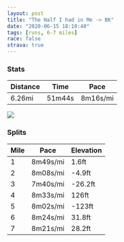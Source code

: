 ```yaml
---
layout: post
title: "The Half I had in Me -> BK"
date: "2020-06-15 18:10:40"
tags: [runs, 6-7 miles]
race: false
strava: true
---
```


### Stats

| Distance | Time | Pace |
|----------|------|------|
|6.26mi|51m44s|8m16s/mi|

<img src='https://maps.googleapis.com/maps/api/staticmap?maptype=roadmap&path=enc:oawwFzfsbMT{A^MJMC?C[?k@N]ZkANcBPc@ZkAAMH[?_@H_@DEn@BA_CF_@?UBi@HWEQHk@PUCUx@aANk@pA}CTOz@JNKD@Le@BWJKLc@RIPU@s@FECEDKCOBw@JWb@]pABHL^IdAFFBLPFEp@RfBRNH?JVFp@`@HJB^LLCVl@RHZBMNI^?LNr@X|AT\c@HC`@ET@NJ^a@?QO?ZXh@RZXXJGb@DJf@VNA\YRBf@l@ZLFKMCFBrB}A?ERWCOzFbAN`@^XP@PEzAVh@BJB@JPS\Ad@ZP@rAc@d@Fd@Ph@BZRP?DDHCGIFSDAFQFP|@Pv@CPH`A@TAHG?KBCTGROx@Pl@M|CvAnAHt@Pt@b@NRT@TNh@f@dAd@d@FVLp@SDJl@Yb@A`@KZRP^XTZA^SnAb@RNfBX^NbC]l@?n@ZlDhCb@ENRRFx@DXr@h@H?\Pd@nBlB^r@d@h@N^p@Xd@d@TDbAb@x@z@f@`At@n@DL`@f@NHv@Ht@b@x@J^Pl@b@f@v@`@BTa@ED?Pp@lARRtA`@JAx@h@z@^rAhAx@rAXZRNf@A\`@f@TvArAd@N^h@P@X\`@Jz@b@t@z@ZHRT|@v@n@PX^tBnAZb@r@C`AkATCP[RcA`@KL@TMnAwBNCl@l@NMNeA`@cAFu@C{ABa@JAJOJ]LwBVST_AJuABELDLWHuAHYfAEv@Hb@MPYfAaAP[ZIL[V[F@\]XGt@]|AgAb@YrAuATCd@UZ]hCsA|Ak@~A{@l@Uv@kAr@o@zB{@vBcATKlAaA~C_BXGbC{@n@_@xGoCfBc@fAs@lBw@bAGjB[V?FCN_@Z[j@U|@k@n@OdAE`Ai@p@QnABNI^AHIR?\WZGVC^F[?]m@EgAGUDm@FeDNwBIe@@SJ{ADyBHuAEwAB{@?mAFSDy@CsBDWP]ZQxCRpAKDK?iADy@?aEAmBNwCNuJFcB?aAJoADcDD}@C_@H]JGBo@EeAQ]PyAWu@c@k@Em@L}@j@ADsAH[Bi@HyA?e@L_B?aAFaACq@BK~@[fDC`@Uv@JHLXUx@Wv@If@DhD]d@S^Bj@MrAO\Ab@_@j@BxB[TB~@Uv@NbBI&key=AIzaSyC1MId7bFpkLXNAaYhBSTb8jLyiSqzbDtM&size=800x800&markers=color:yellow|label:S|40.7556,-73.9955&markers=color:green|label:F|40.690899999999985,-73.96671999999997'>

### Splits

| Mile | Pace | Elevation |
|------|------|-----------|
|1|8m49s/mi|1.6ft|
|2|8m08s/mi|-4.9ft|
|3|7m40s/mi|-26.2ft|
|4|8m33s/mi|126ft|
|5|8m02s/mi|-123ft|
|6|8m24s/mi|31.8ft|
|7|8m21s/mi|28.2ft|
